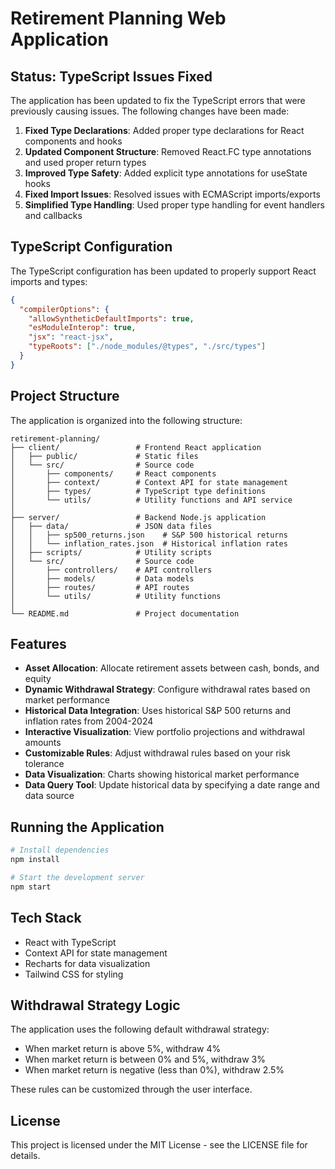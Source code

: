 # Retirement Planning Web Application

## Status: TypeScript Issues Fixed

The application has been updated to fix the TypeScript errors that were previously causing issues. The following changes have been made:

1. **Fixed Type Declarations**: Added proper type declarations for React components and hooks
2. **Updated Component Structure**: Removed React.FC type annotations and used proper return types
3. **Improved Type Safety**: Added explicit type annotations for useState hooks
4. **Fixed Import Issues**: Resolved issues with ECMAScript imports/exports
5. **Simplified Type Handling**: Used proper type handling for event handlers and callbacks

## TypeScript Configuration

The TypeScript configuration has been updated to properly support React imports and types:

```json
{
  "compilerOptions": {
    "allowSyntheticDefaultImports": true,
    "esModuleInterop": true,
    "jsx": "react-jsx",
    "typeRoots": ["./node_modules/@types", "./src/types"]
  }
}
```

## Project Structure

The application is organized into the following structure:

```
retirement-planning/
├── client/                 # Frontend React application
│   ├── public/             # Static files
│   └── src/                # Source code
│       ├── components/     # React components
│       ├── context/        # Context API for state management
│       ├── types/          # TypeScript type definitions
│       └── utils/          # Utility functions and API service
│
├── server/                 # Backend Node.js application
│   ├── data/               # JSON data files
│   │   ├── sp500_returns.json    # S&P 500 historical returns
│   │   └── inflation_rates.json  # Historical inflation rates
│   ├── scripts/            # Utility scripts
│   └── src/                # Source code
│       ├── controllers/    # API controllers
│       ├── models/         # Data models
│       ├── routes/         # API routes
│       └── utils/          # Utility functions
│
└── README.md               # Project documentation
```

## Features

- **Asset Allocation**: Allocate retirement assets between cash, bonds, and equity
- **Dynamic Withdrawal Strategy**: Configure withdrawal rates based on market performance
- **Historical Data Integration**: Uses historical S&P 500 returns and inflation rates from 2004-2024
- **Interactive Visualization**: View portfolio projections and withdrawal amounts
- **Customizable Rules**: Adjust withdrawal rules based on your risk tolerance
- **Data Visualization**: Charts showing historical market performance
- **Data Query Tool**: Update historical data by specifying a date range and data source

## Running the Application

```bash
# Install dependencies
npm install

# Start the development server
npm start
```

## Tech Stack

- React with TypeScript
- Context API for state management
- Recharts for data visualization
- Tailwind CSS for styling

## Withdrawal Strategy Logic

The application uses the following default withdrawal strategy:
- When market return is above 5%, withdraw 4%
- When market return is between 0% and 5%, withdraw 3%
- When market return is negative (less than 0%), withdraw 2.5%

These rules can be customized through the user interface.

## License

This project is licensed under the MIT License - see the LICENSE file for details. 
